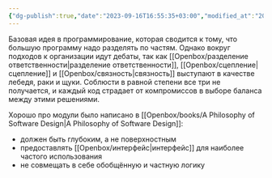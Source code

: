```yaml
---
{"dg-publish":true,"date":"2023-09-16T16:55:35+03:00","modified_at":"2023-09-17T09:27:05+03:00","dg-path":"/модульность.md","permalink":"/modulnost/","dgPassFrontmatter":true}
---
```



Базовая идея в программирование, которая сводится к тому, что большую программу надо разделять по частям. Однако вокруг подходов к организации идут дебаты, так как [[Openbox/разделение ответственности|разделение ответственности]], [[Openbox/сцепление|сцепление]] и [[Openbox/связность|связность]] выступают в качестве лебедя, раки и щуки. Соблюсти в равной степени все три не получается, и каждый код страдает от компромиссов в выборе баланса между этими решениями.

Хорошо про модули было написано в [[Openbox/books/A Philosophy of Software Design|A Philosophy of Software Design]]:
- должен быть глубоким, а не поверхностным
- предоставлять [[Openbox/интерфейс|интерфейс]] для наиболее частого использования
- не совмещать в себе обобщённую и частную логику
